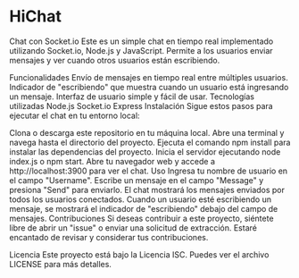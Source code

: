 # HiChat
Chat con Socket.io
Este es un simple chat en tiempo real implementado utilizando Socket.io, Node.js y JavaScript. Permite a los usuarios enviar mensajes y ver cuando otros usuarios están escribiendo.

Funcionalidades
Envío de mensajes en tiempo real entre múltiples usuarios.
Indicador de "escribiendo" que muestra cuando un usuario está ingresando un mensaje.
Interfaz de usuario simple y fácil de usar.
Tecnologías utilizadas
Node.js
Socket.io
Express
Instalación
Sigue estos pasos para ejecutar el chat en tu entorno local:

Clona o descarga este repositorio en tu máquina local.
Abre una terminal y navega hasta el directorio del proyecto.
Ejecuta el comando npm install para instalar las dependencias del proyecto.
Inicia el servidor ejecutando node index.js o npm start.
Abre tu navegador web y accede a http://localhost:3900 para ver el chat.
Uso
Ingresa tu nombre de usuario en el campo "Username".
Escribe un mensaje en el campo "Message" y presiona "Send" para enviarlo.
El chat mostrará los mensajes enviados por todos los usuarios conectados.
Cuando un usuario esté escribiendo un mensaje, se mostrará el indicador de "escribiendo" debajo del campo de mensajes.
Contribuciones
Si deseas contribuir a este proyecto, siéntete libre de abrir un "issue" o enviar una solicitud de extracción. Estaré encantado de revisar y considerar tus contribuciones.

Licencia
Este proyecto está bajo la Licencia ISC. Puedes ver el archivo LICENSE para más detalles.

